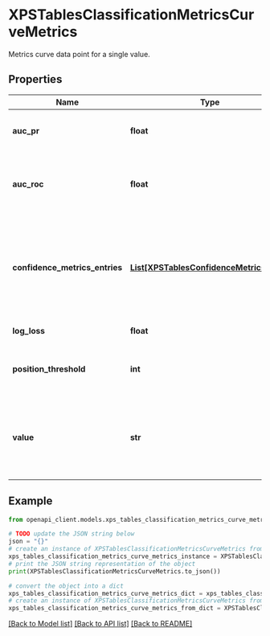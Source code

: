 # XPSTablesClassificationMetricsCurveMetrics

Metrics curve data point for a single value.

## Properties

Name | Type | Description | Notes
------------ | ------------- | ------------- | -------------
**auc_pr** | **float** | The area under the precision-recall curve. | [optional] 
**auc_roc** | **float** | The area under receiver operating characteristic curve. | [optional] 
**confidence_metrics_entries** | [**List[XPSTablesConfidenceMetricsEntry]**](XPSTablesConfidenceMetricsEntry.md) | Metrics that have confidence thresholds. Precision-recall curve and ROC curve can be derived from them. | [optional] 
**log_loss** | **float** | The Log loss metric. | [optional] 
**position_threshold** | **int** | The position threshold value used to compute the metrics. | [optional] 
**value** | **str** | The CATEGORY row value (for ARRAY unnested) the curve metrics are for. | [optional] 

## Example

```python
from openapi_client.models.xps_tables_classification_metrics_curve_metrics import XPSTablesClassificationMetricsCurveMetrics

# TODO update the JSON string below
json = "{}"
# create an instance of XPSTablesClassificationMetricsCurveMetrics from a JSON string
xps_tables_classification_metrics_curve_metrics_instance = XPSTablesClassificationMetricsCurveMetrics.from_json(json)
# print the JSON string representation of the object
print(XPSTablesClassificationMetricsCurveMetrics.to_json())

# convert the object into a dict
xps_tables_classification_metrics_curve_metrics_dict = xps_tables_classification_metrics_curve_metrics_instance.to_dict()
# create an instance of XPSTablesClassificationMetricsCurveMetrics from a dict
xps_tables_classification_metrics_curve_metrics_from_dict = XPSTablesClassificationMetricsCurveMetrics.from_dict(xps_tables_classification_metrics_curve_metrics_dict)
```
[[Back to Model list]](../README.md#documentation-for-models) [[Back to API list]](../README.md#documentation-for-api-endpoints) [[Back to README]](../README.md)


